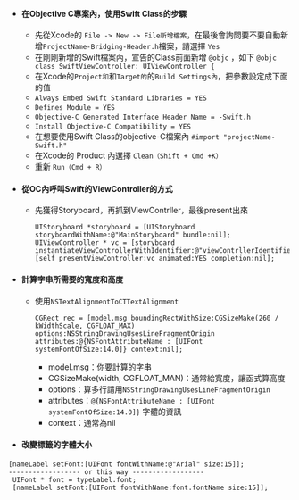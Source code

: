 * #### 在Objective C專案內，使用Swift Class的步驟

  * 先從Xcode的 `File -> New -> File新增檔案`，在最後會詢問要不要自動新增`ProjectName-Bridging-Header.h`檔案，請選擇 `Yes`
  * 在剛剛新增的Swift檔案內，宣告的Class前面新增 `@objc` ，如下
    `@objc class SwiftViewController: UIViewController {`
  * 在Xcode的`Project和`和`Target的`的`Build Settings內`，把參數設定成下面的值
  * `Always Embed Swift Standard Libraries = YES`
  * `Defines Module = YES`
  * `Objective-C Generated Interface Header Name = -Swift.h`
  * `Install Objective-C Compatibility = YES`
  * 在想要使用Swift Class的objective-C檔案內 `#import "projectName-Swift.h"`
  * 在Xcode的 Product 內選擇 `Clean（Shift + Cmd +K）`
  * 重新 `Run（Cmd + R）`
* #### 從OC內呼叫Swift的ViewController的方式

  * 先獲得Storyboard，再抓到ViewContrller，最後present出來
    ```
    UIStoryboard *storyboard = [UIStoryboard storyboardWithName:@"MainStoryboard" bundle:nil];
    UIViewController * vc = [storyboard instantiateViewControllerWithIdentifier:@"viewContrllerIdentifierName"];
    [self presentViewController:vc animated:YES completion:nil];
    ```
* #### 計算字串所需要的寬度和高度

  * 使用`NSTextAlignmentToCTTextAlignment`

    ```
    CGRect rec = [model.msg boundingRectWithSize:CGSizeMake(260 / kWidthScale, CGFLOAT_MAX) options:NSStringDrawingUsesLineFragmentOrigin attributes:@{NSFontAttributeName : [UIFont systemFontOfSize:14.0]} context:nil];
    ```

    * model.msg：你要計算的字串
    * CGSizeMake\(width, CGFLOAT\_MAN\)：通常給寬度，讓函式算高度
    * options：算多行請用`NSStringDrawingUsesLineFragmentOrigin`
    * attributes：`@{NSFontAttributeName : [UIFont systemFontOfSize:14.0]}` 字體的資訊
    * context：通常為nil

* #### 改變標籤的字體大小
```
[nameLabel setFont:[UIFont fontWithName:@"Arial" size:15]];
------------------ or this way ------------------
 UIFont * font = typeLabel.font;
 [nameLabel setFont:[UIFont fontWithName:font.fontName size:15]];
 ```
